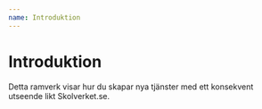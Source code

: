 ```yaml
---
name: Introduktion
---
```


# Introduktion

Detta ramverk visar hur du skapar nya tjänster med ett konsekvent utseende likt Skolverket.se.
